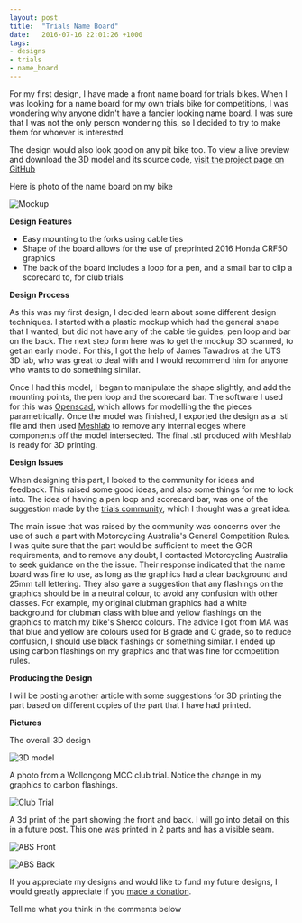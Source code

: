 ```yaml
---
layout: post
title:  "Trials Name Board"
date:   2016-07-16 22:01:26 +1000
tags:
- designs
- trials
- name_board
---
```

For my first design, I have made a front name board for trials bikes. When I was looking for a name board for my own trials bike for competitions, I was wondering why anyone didn't have a fancier looking name board. I was sure that I was not the only person wondering this, so I decided to try to make them for whoever is interested.

The design would also look good on any pit bike too. To view a live preview and download the 3D model and its source code, [visit the project page on GitHub](https://github.com/mongerrr/Openmoto1/)

Here is photo of the name board on my bike

![Mockup](https://mongerrr.github.io/_Resources/2016-07-19-trials-name-board-printing/mockup.jpg)

**Design Features**
- Easy mounting to the forks using cable ties
- Shape of the board allows for the use of preprinted 2016 Honda CRF50 graphics
- The back of the board includes a loop for a pen, and a small bar to clip a scorecard to, for club trials

**Design Process**

As this was my first design, I decided learn about some different design techniques. I started with a plastic mockup which had the general shape that I wanted, but did not have any of the cable tie guides, pen loop and bar on the back. The next step form here was to get the mockup 3D scanned, to get an early model. For this, I got the help of James Tawadros at the UTS 3D lab, who was great to deal with and I would recommend him for anyone who wants to do something similar.

Once I had this model, I began to manipulate the shape slightly, and add the mounting points, the pen loop and the scorecard bar. The software I used for this was [Openscad](http://www.openscad.org/), which allows for modelling the the pieces parametrically. Once the model was finished, I exported the design as a .stl file and then used [Meshlab](http://meshlab.sourceforge.net/) to remove any internal edges where components off the model intersected. The final .stl produced with Meshlab is ready for 3D printing.

**Design Issues**

When designing this part, I looked to the community for ideas and feedback. This raised some good ideas, and also some things for me to look into. The idea of having a pen loop and scorecard bar, was one of the suggestion made by the [trials community](http://www.trials.com.au), which I thought was a great idea.

The main issue that was raised by the community was concerns over the use of such a part with Motorcycling Australia's General Competition Rules. I was quite sure that the part would be sufficient to meet the GCR requirements, and to remove any doubt, I contacted Motorcycling Australia to seek guidance on the the issue. Their response indicated that the name board was fine to use, as long as the graphics had a clear background and 25mm tall lettering. They also gave a suggestion that any flashings on the graphics should be in a neutral colour, to avoid any confusion with other classes. For example, my original clubman graphics had a white background for clubman class with blue and yellow flashings on the graphics to match my bike's Sherco colours. The advice I got from MA was that blue and yellow are colours used for B grade and C grade, so to reduce confusion, I should use black flashings or something similar. I ended up using carbon flashings on my graphics and that was fine for competition rules.

**Producing the Design**

I will be posting another article with some suggestions for 3D printing the part based on different copies of the part that I have had printed.

**Pictures**

The overall 3D design

![3D model](https://mongerrr.github.io/_Resources/2016-07-19-trials-name-board-printing/3d_model.png)

A photo from a Wollongong MCC club trial. Notice the change in my graphics to carbon flashings.

![Club Trial](https://mongerrr.github.io/_Resources/2016-07-19-trials-name-board-printing/club.jpg)

A 3d print of the part showing the front and back. I will go into detail on this in a future post. This one was printed in 2 parts and has a visible seam.

![ABS Front](https://mongerrr.github.io/_Resources/2016-07-19-trials-name-board-printing/abs_front.jpg)

![ABS Back](https://mongerrr.github.io/_Resources/2016-07-19-trials-name-board-printing/abs_back.jpg)

If you appreciate my designs and would like to fund my future designs, I would greatly appreciate if you [made a donation](https://paypal.me/mongerrr).

Tell me what you think in the comments below
